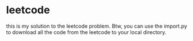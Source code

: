 # leetcode
this is my solution to the leetcode problem. Btw, you can use the import.py to download all the code from the leetcode to your local directory.
